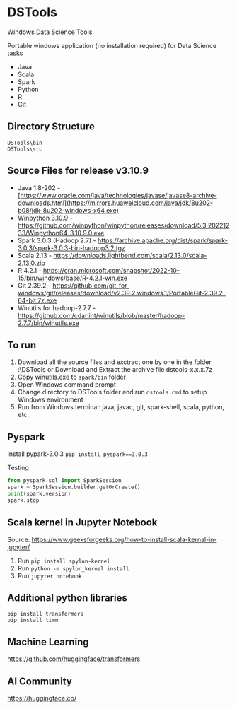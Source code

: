 # DSTools

Windows Data Science Tools

Portable windows application (no installation required) for Data Science tasks
* Java
* Scala
* Spark
* Python
* R
* Git


## Directory Structure
```
DSTools\bin
DSTools\src
```

## Source Files for release v3.10.9
* Java 1.8-202 - [https://www.oracle.com/java/technologies/javase/javase8-archive-downloads.html](https://mirrors.huaweicloud.com/java/jdk/8u202-b08/jdk-8u202-windows-x64.exe)
* Winpython 3.10.9 - https://github.com/winpython/winpython/releases/download/5.3.20221233/Winpython64-3.10.9.0.exe
* Spark 3.0.3 (Hadoop 2.7) - https://archive.apache.org/dist/spark/spark-3.0.3/spark-3.0.3-bin-hadoop3.2.tgz
* Scala 2.13 - https://downloads.lightbend.com/scala/2.13.0/scala-2.13.0.zip
* R 4.2.1 - https://cran.microsoft.com/snapshot/2022-10-15/bin/windows/base/R-4.2.1-win.exe
* Git 2.39.2 - https://github.com/git-for-windows/git/releases/download/v2.39.2.windows.1/PortableGit-2.39.2-64-bit.7z.exe
* Winutils for hadoop-2.7.7 - https://github.com/cdarlint/winutils/blob/master/hadoop-2.7.7/bin/winutils.exe

## To run
1. Download all the source files and exctract one by one in the folder <Drive>:\DSTools or Download and Extract the archive file dstools-x.x.x.7z
2. Copy winutils.exe to `spark/bin` folder
3. Open Windows command prompt
4. Change directory to DSTools folder and run `dstools.cmd` to setup Windows environment
5. Run from Windows terminal: java, javac, git, spark-shell, scala, python, etc. 

## Pyspark

Install pypark-3.0.3
`pip install pyspark==3.0.3`

Testing
```python
from pyspark.sql import SparkSession
spark = SparkSession.builder.getOrCreate()
print(spark.version)
spark.stop
```

## Scala kernel in Jupyter Notebook

Source: https://www.geeksforgeeks.org/how-to-install-scala-kernal-in-jupyter/   
1. Run `pip install spylon-kernel`
2. Run `python -m spylon_kernel install`
3. Run `jupyter notebook`

## Additional python libraries

```
pip install transformers
pip install timm
```

## Machine Learning

https://github.com/huggingface/transformers

## AI Community

https://huggingface.co/
